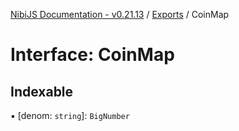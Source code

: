 [NibiJS Documentation - v0.21.13](../intro.md) / [Exports](../modules.md) / CoinMap

# Interface: CoinMap

## Indexable

▪ [denom: `string`]: `BigNumber`
